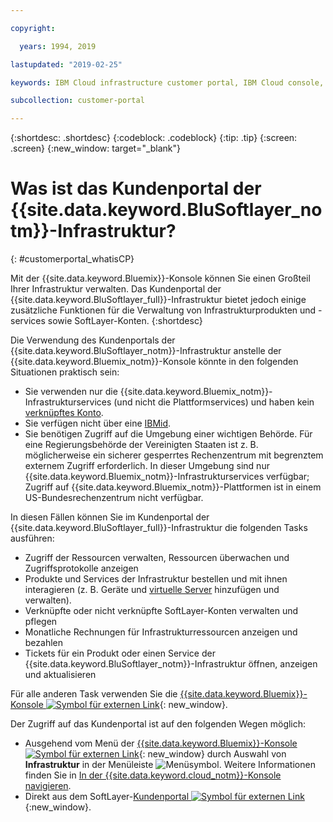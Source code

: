 ```yaml
---

copyright:

  years: 1994, 2019

lastupdated: "2019-02-25"

keywords: IBM Cloud infrastructure customer portal, IBM Cloud console, IBM Cloud infrastructure customer

subcollection: customer-portal

---
```


{:shortdesc: .shortdesc}
{:codeblock: .codeblock}
{:tip: .tip}
{:screen: .screen}
{:new_window: target="_blank"}


# Was ist das Kundenportal der {{site.data.keyword.BluSoftlayer_notm}}-Infrastruktur?
{: #customerportal_whatisCP}

Mit der {{site.data.keyword.Bluemix}}-Konsole können Sie einen Großteil Ihrer Infrastruktur verwalten. Das Kundenportal der {{site.data.keyword.BluSoftlayer_full}}-Infrastruktur bietet jedoch einige zusätzliche Funktionen für die Verwaltung von Infrastrukturprodukten und -services sowie SoftLayer-Konten.
{:shortdesc}

Die Verwendung des Kundenportals der {{site.data.keyword.BluSoftlayer_notm}}-Infrastruktur anstelle der {{site.data.keyword.Bluemix_notm}}-Konsole könnte in den folgenden Situationen praktisch sein:
  * Sie verwenden nur die {{site.data.keyword.Bluemix_notm}}-Infrastrukturservices (und nicht die Plattformservices) und haben kein [verknüpftes Konto](/docs/account?topic=account-link_customer_accounts#link_customer_accounts).
  * Sie verfügen nicht über eine [IBMid](/docs/account?topic=account-switchtoIBMid#switchtoIBMid).
  * Sie benötigen Zugriff auf die Umgebung einer wichtigen Behörde. Für eine Regierungsbehörde der Vereinigten Staaten ist z. B. möglicherweise ein sicherer gesperrtes Rechenzentrum mit begrenztem externem Zugriff erforderlich. In dieser Umgebung sind nur {{site.data.keyword.Bluemix_notm}}-Infrastrukturservices verfügbar; Zugriff auf {{site.data.keyword.Bluemix_notm}}-Plattformen ist in einem US-Bundesrechenzentrum nicht verfügbar.

In diesen Fällen können Sie im Kundenportal der {{site.data.keyword.BluSoftlayer_full}}-Infrastruktur die folgenden Tasks ausführen:
  * Zugriff der Ressourcen verwalten, Ressourcen überwachen und Zugriffsprotokolle anzeigen
  * Produkte und Services der Infrastruktur bestellen und mit ihnen interagieren (z. B. Geräte und [virtuelle Server](/docs/vsi?topic=virtual-servers-getting-started-tutorial#getting-started-tutorial) hinzufügen und verwalten).
  * Verknüpfte oder nicht verknüpfte SoftLayer-Konten verwalten und pflegen
  * Monatliche Rechnungen für Infrastrukturressourcen anzeigen und bezahlen
  * Tickets für ein Produkt oder einen Service der {{site.data.keyword.BluSoftlayer_notm}}-Infrastruktur öffnen, anzeigen und aktualisieren

Für alle anderen Task verwenden Sie die [{{site.data.keyword.Bluemix}}-Konsole ![Symbol für externen Link](../icons/launch-glyph.svg)](https://cloud.ibm.com){: new_window}.

Der Zugriff auf das Kundenportal ist auf den folgenden Wegen möglich:
* Ausgehend vom Menü der [{{site.data.keyword.Bluemix}}-Konsole ![Symbol für externen Link](../icons/launch-glyph.svg)](https://cloud.ibm.com){: new_window} durch Auswahl von **Infrastruktur** in der Menüleiste ![Menüsymbol](../icons/icon_hamburger.svg). Weitere Informationen finden Sie in [In der {{site.data.keyword.cloud_notm}}-Konsole navigieren](/docs/overview?topic=overview-ui#ui).
* Direkt aus dem SoftLayer-[Kundenportal ![Symbol für externen Link](../icons/launch-glyph.svg)](https://control.softlayer.com/){:new_window}.
